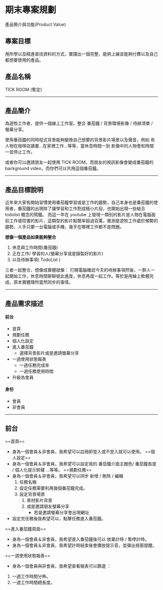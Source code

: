 # 期末專案規劃
產品簡介與功能(Product Value)

## 專案目標
用所學以及精進查找資料的方式，實踐出一個完整，能夠上線並能夠付費以及自己都想要使用的產品。

## 產品名稱
TICK ROOM (暫定)

---
## 產品簡介
為遊牧工作者，提供一個線上工作室。整合 番茄鐘 / 背景環境影像 / 待辦清單 / 螢幕分享。

使用番茄鐘的同時程式背景能夠變換自己想要的背景影片場景以及聲音，例如 有人物在咖啡店讀書...在家裡工作...等等，當休息時間一到 影像中的人物會和時間一並停止工作。

或者你可以邀請朋友一起使用 TICK ROOM，而朋友的視訊影像會變成番茄鐘的 background video，而你們可以共用這個番茄鐘。

---
## 產品目標說明
近年來大家有開始習慣使用番茄鐘學習或是工作的趨勢，自己本身也是番茄鐘的使用者，番茄鐘的出現除了讓學習和工作割成極小片段，也開始出現一些結合 todolist 概念的鬧鐘。
而這一年在 youtube 上發現一類別的影片是人物在電腦面前工作或唸書的影片，這類型的影片點閱率超過百萬，推測是遊牧工作處於頻繁的趨勢，人手只要一台電腦或手機，幾乎在哪裡工作都不是問題。

**想像一個產品如果能夠整合**
1.  休息與工作時間(番茄鐘) 
2.  正在工作/  學習的人(螢幕分享或是錄製好的影片)
3.   以及待辦事項( TodoList )

三者一起整合，想像成實體就像： 
打開電腦確認今天的待辦事項然後，一群人一起開始工作，休息時間聊聊彼此進度，休息再度一起工作。等於是用線上軟體完成，原本實體理所當然同步的事情。

---

## 產品需求描述
#### 前台
- 首頁
- 規劃任務
- 個人化設定
- 進入番茄鐘
	- 選擇背景影片或是邀請螢幕分享
- 一週使用狀態報表
	-  一週任務完成率
	-  一週任務使用時間
- 升級為會員


#### 身份
- 會員
- 非會員
---
## 前台

==首頁==
- 身為一個會員＆非會員，我希望可以註冊即登入或不登入就可以使用。
==個人設定==
- 身為一個會員＆非會員，我希望可以設定我的 番茄鐘介面主題色/ 番茄鐘長度 / 個人化提示鈴聲 ...等等。
==規劃任務==
- 身為一個會員＆非會員，我希望可以同步 新增 / 刪除 / 編輯 
	1. 任務名稱
	2. 設定任務需要利用幾個番茄鐘完成。
	3. 設定背景場景
		1. 素材影片背景
		2. 或是邀請朋友螢幕分享
			- 若是邀請螢幕分享會出現網址
- 設定完任務後我希望可以，點擊任務進入番茄鐘。

==進入番茄鐘頁面==
- 身為一個會員＆非會員，我希望進入番茄鐘後可以 放棄計時 / 暫停計時。
- 身為一個會員＆非會員，我希望計時結束後會播放提示音，並彈出視窗提醒。


==一週使用狀態報表==
- 身為一個會員與非會員，我希望查看報表可以篩選 ：
1. 一週工作時間分佈。
2. 一週工作時間總長度。


